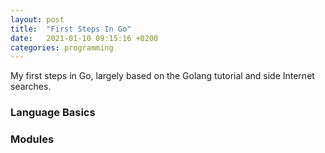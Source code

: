 ```yaml
---
layout: post
title:  "First Steps In Go"
date:   2021-01-10 09:15:16 +0200
categories: programming
---
```


My first steps in Go, largely based on the Golang tutorial and side Internet searches. 

### Language Basics


### Modules





